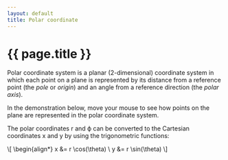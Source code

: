 ```yaml
---
layout: default
title: Polar coordinate
---
```


# {{ page.title }}

Polar coordinate system is a planar (2-dimensional) coordinate system in which
each point on a plane is represented by its distance from a reference point
(the _pole_ or _origin_) and an angle from a reference direction (the _polar axis_).

In the demonstration below, move your mouse to see how points on the plane
are represented in the polar coordinate system.

<div id="sketch-holder">
  <!-- Our sketch will go here! -->
</div>

The polar coordinates r and ϕ can be converted to the Cartesian coordinates
x and y by using the trigonometric functions:

\\[
  \begin{align*}
    x &= r \cos(\theta) \\
    y &= r \sin(\theta)
\\]

<script language="javascript" type="text/javascript" src="/js/p5.min.js"></script>
<script language="javascript" type="text/javascript" src="/js/polar.js"></script>

